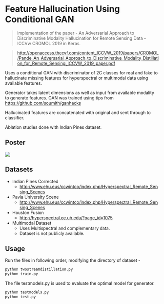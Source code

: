 # Feature Hallucination Using Conditional GAN

>Implementation of the paper - An Adversarial Approach to Discriminative Modality Hallucination for Remote Sensing Data - ICCVw CROMOL 2019 in Keras.

>http://openaccess.thecvf.com/content_ICCVW_2019/papers/CROMOL/Pande_An_Adversarial_Approach_to_Discriminative_Modality_Distillation_for_Remote_Sensing_ICCVW_2019_paper.pdf

Uses a conditional GAN with discriminator of 2C classes for real and fake to hallucinate missing features for hyperspectral or multimodal data using available features.

Generator takes latent dimensions as well as input from available modality to generate features.
GAN was trained using tips from https://github.com/soumith/ganhacks

Hallucinated features are concatenated with original and sent through to classifier.

Ablation studies done with Indian Pines dataset.

## Poster

![](poster_iccv.jpg)

## Datasets

* Indian Pines Corrected
    * http://www.ehu.eus/ccwintco/index.php/Hyperspectral_Remote_Sensing_Scenes
* Pavia University Scene
    * http://www.ehu.eus/ccwintco/index.php/Hyperspectral_Remote_Sensing_Scenes
* Houston Fusion
    * http://hyperspectral.ee.uh.edu/?page_id=1075
* Multimodal Dataset
    * Uses Multispectral and complementary data.
    * Dataset is not publicly available.

## Usage

Run the files in following order, modifying the directory of dataset -

```sh
python twostreamdistillation.py
python train.py
```
The file testmodels.py is used to evaluate the optimal model for generator.

```sh
python testmodels.py
python test.py
```









